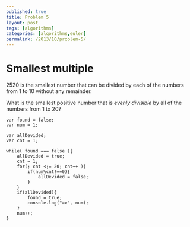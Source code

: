 ```yaml
---
published: true
title: Problem 5
layout: post
tags: [algorithms]
categories: [algorithms,euler]
permalink: /2013/10/problem-5/
---
```


# Smallest multiple

2520 is the smallest number that can be divided by each of the numbers from 1 to 10 without any remainder.

What is the smallest positive number that is <dfn title="divisible with no remainder">evenly divisible</dfn> by all of the numbers from 1 to 20?


```
var found = false;
var num = 1;

var allDevided;
var cnt = 1;

while( found === false ){
    allDevided = true;
    cnt = 1;
    for(; cnt <;= 20; cnt++ ){
        if(num%cnt!==0){
            allDevided = false;
        }
    }
    if(allDevided){
        found = true;
        console.log("=>", num);
    }
    num++;
}

```
